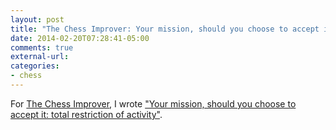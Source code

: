 ```yaml
---
layout: post
title: "The Chess Improver: Your mission, should you choose to accept it: total restriction of activity"
date: 2014-02-20T07:28:41-05:00
comments: true
external-url: 
categories: 
- chess
---
```

For [The Chess Improver](http://chessimprover.com/), I wrote ["Your mission, should you choose to accept it: total restriction of activity"](http://chessimprover.com/your-mission-should-you-choose-to-accept-it-total-restriction-of-activity/).